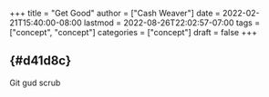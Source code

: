 +++
title = "Get Good"
author = ["Cash Weaver"]
date = 2022-02-21T15:40:00-08:00
lastmod = 2022-08-26T22:02:57-07:00
tags = ["concept", "concept"]
categories = ["concept"]
draft = false
+++

##  {#d41d8c}

Git gud scrub
